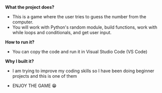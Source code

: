 **What the project does?** 
- This is a game where the user tries to guess the number from the computer.
- You will work with Python's random module, build functions, work with while loops and conditionals, and get user input.
  
**How to run it?**
- You can copy the code and run it in Visual Studio Code (VS Code)
  
**Why I built it?**
- I am trying to improve my coding skills so I have been doing beginner projects and this is one of them

- ENJOY THE GAME 😁



